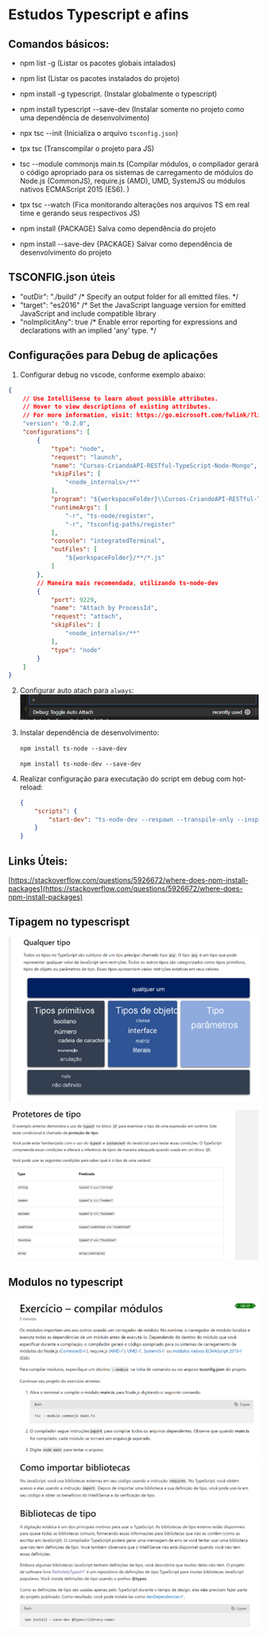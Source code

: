 # Estudos Typescript e afins

## Comandos básicos:

* npm list -g (Listar os pacotes globais intalados)

* npm list (Listar os pacotes instalados do projeto)
 
* npm install -g typescript. (Instalar globalmente o typescript)

* npm install typescript --save-dev (Instalar somente no projeto como uma dependência de desenvolvimento)

* npx tsc --init (Inicializa o arquivo `tsconfig.json`)

* tpx tsc (Transcompilar o projeto para JS)
  
* tsc --module commonjs main.ts (Compilar módulos, o compilador gerará o código apropriado para os sistemas de carregamento de módulos do Node.js (CommonJS), require.js (AMD), UMD, SystemJS ou módulos nativos ECMAScript 2015 (ES6). )

* tpx tsc --watch (Fica monitorando alterações nos arquivos TS em real time e gerando seus respectivos JS)
  
* npm install {PACKAGE} Salva como dependência do projeto
  
* npm install --save-dev {PACKAGE} Salvar como dependência de desenvolvimento do projeto




## TSCONFIG.json úteis

* "outDir": "./build" /* Specify an output folder for all emitted files. */
* "target": "es2016" /* Set the JavaScript language version for emitted JavaScript and include compatible library 
* "noImplicitAny": true /* Enable error reporting for expressions and declarations with an implied 'any' type. */

## Configurações para Debug de aplicações

1. Configurar debug no vscode, conforme exemplo abaixo:
```json
{
    // Use IntelliSense to learn about possible attributes.
    // Hover to view descriptions of existing attributes.
    // For more information, visit: https://go.microsoft.com/fwlink/?linkid=830387
    "version": "0.2.0",
    "configurations": [
        {
            "type": "node",
            "request": "launch",
            "name": "Cursos-CriandoAPI-RESTful-TypeScript-Node-Mongo",
            "skipFiles": [
                "<node_internals>/**"
            ],
            "program": "${workspaceFolder}\\Cursos-CriandoAPI-RESTful-TypeScript-Node-Mongo\\program.ts",
            "runtimeArgs": [
                "-r", "ts-node/register",
                "-r", "tsconfig-paths/register"
            ],
            "console": "integratedTerminal",
            "outFiles": [
                "${workspaceFolder}/**/*.js"
            ]
        },
        // Maneira mais recomendada, utilizando ts-node-dev
        {
            "port": 9229,
            "name": "Attach by ProcessId",
            "request": "attach",
            "skipFiles": [
                "<node_internals>/**"
            ],
            "type": "node"
        }
    ]
}
```

2. Configurar auto atach para `always`:
![Debug Alto Attach](/images/debug_auto_attach.png)

3. Instalar dependência de desenvolvimento:
   
   `npm install ts-node --save-dev`

   `npm install ts-node-dev --save-dev`

4. Realizar configuração para executação do script em debug com hot-reload:

    ```json
    {
        "scripts": {
            "start-dev": "ts-node-dev --respawn --transpile-only --inspect=9229 --project tsconfig.json {{ENTRY_POINT_FILE}}",
        }
    }
    ```


## Links Úteis:

[https://stackoverflow.com/questions/5926672/where-does-npm-install-packages](https://stackoverflow.com/questions/5926672/where-does-npm-install-packages)

## Tipagem no typescrispt

![TS_TYPES](./images/ts_types.png)

![TS_ASSERT_TYPES](./images/ts_types_asserttype.png)

## Modulos no typescript

![TS_COMPILAR_MODULOS](./images/ts_compilar_modulos.png)
![TS_COMO_IMPORTAR_BIBLIOTECAS](./images/ts_como_importar_bibliotecas.png)
